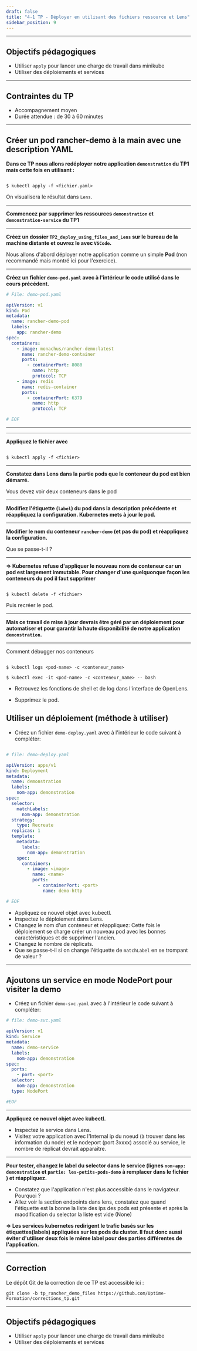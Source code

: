 ```yaml
---
draft: false
title: "4-1 TP - Déployer en utilisant des fichiers ressource et Lens"
sidebar_position: 9
---
```


--- 
## Objectifs pédagogiques 
- Utiliser `apply` pour lancer une charge de travail dans minikube
- Utiliser des déploiements et services

---

## Contraintes du TP 

- Accompagnement moyen
- Durée attendue : de 30 à 60 minutes 
---

## Créer un pod rancher-demo à la main avec une description YAML

**Dans ce TP nous allons redéployer notre application `demonstration` du TP1 mais cette fois en utilisant :** 

```shell

$ kubectl apply -f <fichier.yaml>

```

On visualisera le résultat dans `Lens`.

---

**Commencez par supprimer les ressources `demonstration` et `demonstration-service` du TP1** 

---

**Créez un dossier `TP2_deploy_using_files_and_Lens` sur le bureau de la machine distante et ouvrez le avec `VSCode`.**

Nous allons d'abord déployer notre application comme un simple **Pod** (non recommandé mais montré ici pour l'exercice).

---


**Créez un fichier `demo-pod.yaml` avec à l'intérieur le code utilisé dans le cours précédent.**

```yaml
# File: demo-pod.yaml

apiVersion: v1
kind: Pod
metadata:
  name: rancher-demo-pod
  labels:
    app: rancher-demo
spec:
  containers:
    - image: monachus/rancher-demo:latest
      name: rancher-demo-container
      ports:
        - containerPort: 8080
          name: http
          protocol: TCP
    - image: redis
      name: redis-container
      ports:
        - containerPort: 6379
          name: http
          protocol: TCP

# EOF
```

---



---

**Appliquez le fichier avec** 
```shell

$ kubectl apply -f <fichier>

```

---

**Constatez dans Lens dans la partie pods que le conteneur du pod est bien démarré.**

Vous devez voir deux conteneurs dans le pod

---


**Modifiez l'étiquette (`label`) du pod dans la description précédente et réappliquez la configuration. Kubernetes mets à jour le pod.**

---


**Modifier le nom du conteneur `rancher-demo` (et pas du pod) et réappliquez la configuration.** 

Que se passe-t-il ?

---

**=> Kubernetes refuse d'appliquer le nouveau nom de conteneur car un pod est largement immutable. Pour changer d'une quelquonque façon les conteneurs du pod il faut supprimer**
```shell

$ kubectl delete -f <fichier>

```

Puis recréer le pod. 

---

**Mais ce travail de mise à jour devrais être géré par un déploiement pour automatiser et pour garantir la haute disponibilité de notre application `demonstration`.**

---


Comment débugger nos conteneurs

```shell

$ kubectl logs <pod-name> -c <conteneur_name>

$ kubectl exec -it <pod-name> -c <conteneur_name> -- bash

```

- Retrouvez les fonctions de shell et de log dans l'interface de OpenLens.

- Supprimez le pod.

## Utiliser un déploiement (méthode à utiliser)

- Créez un fichier `demo-deploy.yaml` avec à l'intérieur le code suivant à compléter:

```yaml

# file: demo-deploy.yaml

apiVersion: apps/v1
kind: Deployment
metadata:
  name: demonstration
  labels:
    nom-app: demonstration
spec:
  selector:
    matchLabels:
      nom-app: demonstration
  strategy:
    type: Recreate
  replicas: 1
  template:
    metadata:
      labels:
        nom-app: demonstration
    spec:
      containers:
        - image: <image>
          name: <name>
          ports:
            - containerPort: <port>
              name: demo-http

# EOF
```

- Appliquez ce nouvel objet avec kubectl.
- Inspectez le déploiement dans Lens.
- Changez le nom d'un conteneur et réappliquez: Cette fois le déploiement se charge créer un nouveau pod avec les bonnes caractéristiques et de supprimer l'ancien.
- Changez le nombre de réplicats.
- Que se passe-t-il si on change l'étiquette de `matchLabel` en se trompant de valeur ?

---

## Ajoutons un service en mode NodePort pour visiter la demo

- Créez un fichier `demo-svc.yaml` avec à l'intérieur le code suivant à compléter:

```yaml
# file: demo-svc.yaml

apiVersion: v1
kind: Service
metadata:
  name: demo-service
  labels:
    nom-app: demonstration
spec:
  ports:
    - port: <port>
  selector:
    nom-app: demonstration
  type: NodePort

#EOF
```

---

 **Appliquez ce nouvel objet avec kubectl.**
- Inspectez le service dans Lens.
- Visitez votre application avec l'Internal ip du noeud (à trouver dans les information du node) et le nodeport (port 3xxxx) associé au service, le nombre de réplicat devrait apparaître.

---

**Pour tester, changez le label du selector dans le **service** (lignes `nom-app: demonstration` et `partie: les-petits-pods-demo` à remplacer dans le fichier ) et réappliquez.**
- Constatez que l'application n'est plus accessible dans le navigateur. Pourquoi ?
- Allez voir la section endpoints dans lens, constatez que quand l'étiquette est la bonne la liste des ips des pods est présente et après la maodification du selector la liste est vide (None)

**=> Les services kubernetes redirigent le trafic basés sur les étiquettes(labels) appliquées sur les pods du cluster. Il faut donc aussi éviter d'utiliser deux fois le même label pour des parties différentes de l'application.**

---

## Correction

Le dépôt Git de la correction de ce TP est accessible ici : 
```shell
git clone -b tp_rancher_demo_files https://github.com/Uptime-Formation/corrections_tp.git
```


--- 
## Objectifs pédagogiques 
- Utiliser `apply` pour lancer une charge de travail dans minikube
- Utiliser des déploiements et services
